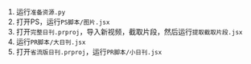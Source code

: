1. 运行`准备资源.py`
2. 打开PS，运行`PS脚本/图片.jsx`
3. 打开`完整日刊.prproj`，导入新视频，截取片段，然后运行`提取截取片段.jsx`
4. 运行`PR脚本/大日刊.jsx`
5. 打开`省流版日刊.prproj`，运行`PR脚本/小日刊.jsx`